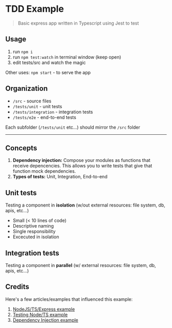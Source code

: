 # TDD Example
> Basic express app written in Typescript using Jest to test

## Usage

1. run `npm i`
2. run `npm test:watch` in terminal window (keep open)
3. edit tests/src and watch the magic

Other uses: `npm start` - to serve the app

## Organization

- `/src` - source files
- `/tests/unit` - unit tests
- `/tests/integration` - integration tests
- `/tests/e2e` - end-to-end tests

Each subfolder (`/tests/unit` etc...) should mirror the `/src` folder

-----
## Concepts

1. **Dependency injection:** Compose your modules as functions that receive depencencies. This allows you to write tests that give that function mock dependencies.
2. **Types of tests:** Unit, Integration, End-to-end

## Unit tests

Testing a component in **isolation** (w/out external resources: file system, db, apis, etc...)

- Small (< 10 lines of code)
- Descriptive naming
- Single responsibility
- Excecuted in isolation

## Integration tests

Testing a component in **parallel** (w/ external resources: file system, db, apis, etc...)

## Credits
Here's a few articles/examples that influenced this example:

1. [NodeJS/TS/Express example](https://blog.logrocket.com/typescript-with-node-js-and-express/)
2. [Testing Node/TS example](https://medium.com/@admin_86118/testing-typescript-node-with-jest-6bf5db18119c)
3. [Dependency Injection example](https://www.youtube.com/watch?v=_HhzbIll4_E)